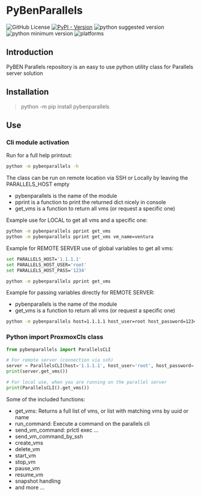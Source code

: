 # PyBenParallels

![GitHub License](https://img.shields.io/github/license/DarkFlameBEN/pybenparallels)
[![PyPI - Version](https://img.shields.io/pypi/v/pybenparallels)](https://pypi.org/project/pybenparallels/)
![python suggested version](https://img.shields.io/badge/python-3.12.5-red.svg)
![python minimum version](https://img.shields.io/badge/python(min)-3.10+-red.svg)
![platforms](https://img.shields.io/badge/Platforms-Linux%20|%20Windows%20|%20Mac%20-purple.svg)

## Introduction
PyBEN Parallels repository is an easy to use python utility class for Parallels server solution

## Installation
> python -m pip install pybenparallels

## Use

### Cli module activation

Run for a full help printout:
```bash
python -m pybenparallels -h
```

The class can be run on remote location via SSH or Locally by leaving the PARALLELS_HOST empty

 - pybenparallels is the name of the module
 - pprint is a function to print the returned dict nicely in console
 - get_vms is a function to return all vms (or request a specific one)

Example use for LOCAL to get all vms and a specific one:
```bash
python -m pybenparallels pprint get_vms 
python -m pybenparallels pprint get_vms vm_name=ventura
```

Example for REMOTE SERVER use of global variables to get all vms:
```bash
set PARALLELS_HOST='1.1.1.1'
set PARALLELS_HOST_USER='root'
set PARALLELS_HOST_PASS='1234'

python -m pybenparallels pprint get_vms
```
Example for passing variables directly for REMOTE SERVER:
 - pybenparallels is the name of the module
 - get_vms is a function to return all vms (or request a specific one)
```bash
python -m pybenparallels host=1.1.1.1 host_user=root host_password=1234 get_vms vm_name=ventura
```

### Python import ProxmoxCls class
```python
from pybenparallels import ParallelsCLI

# For remote server (connection via ssh)
server = ParallelsCLI(host='1.1.1.1', host_user='root', host_password='1234')
print(server.get_vms())

# For local use, when you are running on the parallel server
print(ParallelsCLI().get_vms())
```
Some of the included functions:
 - get_vms: Returns a full list of vms, or list with matching vms by uuid or name
 - run_command: Execute a command on the parallels cli
 - send_vm_command: prlctl exec ...
 - send_vm_command_by_ssh
 - create_vms
 - delete_vm
 - start_vm
 - stop_vm
 - pause_vm
 - resume_vm
 - snapshot handling
 - and more ...
